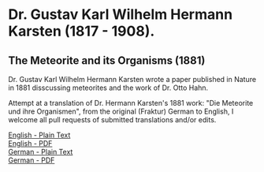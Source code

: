 # Dr. Gustav Karl Wilhelm Hermann Karsten (1817 - 1908).

## The Meteorite and its Organisms (1881)

Dr. Gustav Karl Wilhelm Hermann Karsten wrote a paper published in Nature in 1881 disscussing meteorites and the work of Dr. Otto Hahn.

Attempt at a translation of Dr. Hermann Karsten's 1881 work: "Die Meteorite und ihre Organismen", from the original (Fraktur) German to English, I welcome all pull requests of submitted translations and/or edits.

[English - Plain Text](DIE-METEORITE-UND-IHRE-ORGANISMEN/full-text-english.md)  
[English - PDF](https://cdn.solaranamnesis.com/HermannKarsten/herman_karston_die_meteorite_und_ihre_organismen_english_PDFlaTex.pdf)  
[German - Plain Text](DIE-METEORITE-UND-IHRE-ORGANISMEN/full-text-german.md)  
[German - PDF](https://cdn.solaranamnesis.com/HermannKarsten/herman_karston_die_meteorite_und_ihre_organismen_german_PDFlaTex.pdf)  
